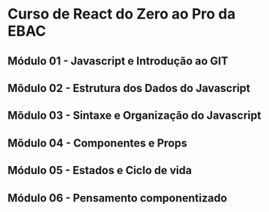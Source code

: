# Curso de React do Zero ao Pro da EBAC

## Módulo 01 - Javascript e Introdução ao GIT

## Mõdulo 02 - Estrutura dos Dados do Javascript

## Mõdulo 03 - Sintaxe e Organização do Javascript

## Mõdulo 04 - Componentes e Props

## Módulo 05 - Estados e Ciclo de vida

## Módulo 06 - Pensamento componentizado
